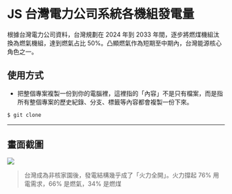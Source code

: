 # JS 台灣電力公司系統各機組發電量

根據台灣電力公司資料，台灣規劃在 2024 年到 2033 年間，逐步將燃煤機組汰換為燃氣機組，達到燃氣占比 50%。凸顯燃氣作為短期至中期內，台灣能源核心角色之一。

## 使用方式
- 把整個專案複製一份到你的電腦裡，這裡指的「內容」不是只有檔案，而是指所有整個專案的歷史紀錄、分支、標籤等內容都會複製一份下來。
```sh
$ git clone
```

----

## 畫面截圖
![](https://i.imgur.com/BbTjsB2.png)
> 台灣成為非核家園後，發電結構幾乎成了「火力全開」。火力撐起 76% 用電需求，66% 是燃氣，34% 是燃煤
